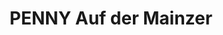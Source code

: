 ---
title: "PENNY Auf der Mainzer"
url: /frankfurt-am-main/penny-auf-der-mainzer/
shop: Supermarkt
---